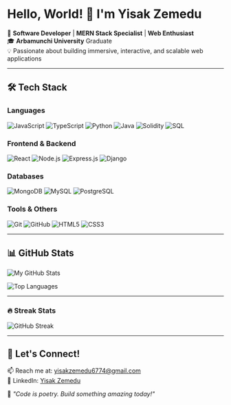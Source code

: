 # Hello, World! 👋 I'm Yisak Zemedu

🚀 **Software Developer** | **MERN Stack Specialist** | **Web Enthusiast**  
🎓 **Arbamunchi University** Graduate  
💡 Passionate about building immersive, interactive, and scalable web applications  

---

## 🛠️ Tech Stack

### **Languages**
![JavaScript](https://img.shields.io/badge/JavaScript-F7DF1E?style=for-the-badge&logo=javascript&logoColor=black)
![TypeScript](https://img.shields.io/badge/TypeScript-007ACC?style=for-the-badge&logo=typescript&logoColor=white)
![Python](https://img.shields.io/badge/Python-3776AB?style=for-the-badge&logo=python&logoColor=white)
![Java](https://img.shields.io/badge/Java-ED8B00?style=for-the-badge&logo=java&logoColor=white)
![Solidity](https://img.shields.io/badge/Solidity-%23363636.svg?style=for-the-badge&logo=solidity&logoColor=white)
![SQL](https://img.shields.io/badge/SQL-4479A1?style=for-the-badge&logo=mysql&logoColor=white)

### **Frontend & Backend**
![React](https://img.shields.io/badge/React-20232A?style=for-the-badge&logo=react&logoColor=61DAFB)
![Node.js](https://img.shields.io/badge/Node.js-43853D?style=for-the-badge&logo=node.js&logoColor=white)
![Express.js](https://img.shields.io/badge/Express.js-404D59?style=for-the-badge)
![Django](https://img.shields.io/badge/Django-092E20?style=for-the-badge&logo=django&logoColor=white)

### **Databases**
![MongoDB](https://img.shields.io/badge/MongoDB-4EA94B?style=for-the-badge&logo=mongodb&logoColor=white)
![MySQL](https://img.shields.io/badge/MySQL-00000F?style=for-the-badge&logo=mysql&logoColor=white)
![PostgreSQL](https://img.shields.io/badge/PostgreSQL-316192?style=for-the-badge&logo=postgresql&logoColor=white)

### **Tools & Others**
![Git](https://img.shields.io/badge/Git-F05032?style=for-the-badge&logo=git&logoColor=white)
![GitHub](https://img.shields.io/badge/GitHub-181717?style=for-the-badge&logo=github&logoColor=white)
![HTML5](https://img.shields.io/badge/HTML5-E34F26?style=for-the-badge&logo=html5&logoColor=white)
![CSS3](https://img.shields.io/badge/CSS3-1572B6?style=for-the-badge&logo=css3&logoColor=white)

---

## 📊 GitHub Stats  

![My GitHub Stats](https://github-readme-stats.vercel.app/api?username=yisak-67&count_private=true&theme=tokyonight&show_icons=true&hide_border=true)  

![Top Languages](https://github-readme-stats.vercel.app/api/top-langs/?username=yisak-67&layout=compact&theme=tokyonight&hide_border=true)  

---

### 🔥 **Streak Stats**  
![GitHub Streak](https://streak-stats.demolab.com?user=yisak-67&theme=tokyonight&hide_border=true)  

---

## 🌟 **Let's Connect!**  
📫 Reach me at: yisakzemedu6774@gmail.com  
🔗 LinkedIn: [Yisak Zemedu](https://www.linkedin.com/in/yisak-zemedu-123456789)  

💬 *"Code is poetry. Build something amazing today!"*  
